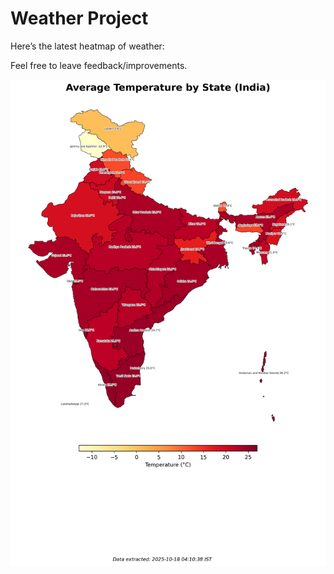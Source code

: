 # Weather Project

Here’s the latest heatmap of weather:

Feel free to leave feedback/improvements.

![India Heatmap](docs/assets/india_heatmap.png?v=F2C5E8)
